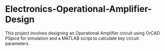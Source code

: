 # Electronics-Operational-Amplifier-Design

This project involves designing an Operational Amplifier circuit using OrCAD PSpice for simulation and a MATLAB script to calculate key circuit parameters.
